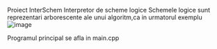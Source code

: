 Proiect InterSchem
Interpretor de scheme logice
Schemele logice sunt reprezentari arborescente ale unui algoritm,ca in urmatorul exemplu
![image](https://user-images.githubusercontent.com/79132498/158036282-12e77a1f-29b2-4925-b045-0abb22177e7a.png)


Programul principal se afla in main.cpp
